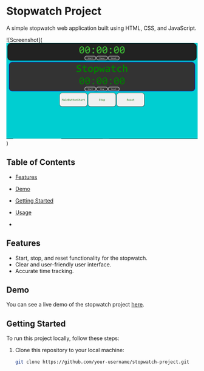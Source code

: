# Stopwatch Project

A simple stopwatch web application built using HTML, CSS, and JavaScript.

![Screenshot](![Alt text](image.png))

## Table of Contents
- [Features](#features)
- [Demo](#demo)
- [Getting Started](#getting-started)
- [Usage](#usage)

-

## Features

- Start, stop, and reset functionality for the stopwatch.
- Clear and user-friendly user interface.
- Accurate time tracking.

## Demo

You can see a live demo of the stopwatch project [here](#). 

## Getting Started

To run this project locally, follow these steps:

1. Clone this repository to your local machine:

   ```bash
   git clone https://github.com/your-username/stopwatch-project.git
